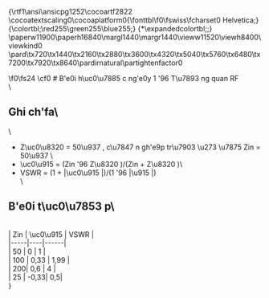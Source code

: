 {\rtf1\ansi\ansicpg1252\cocoartf2822
\cocoatextscaling0\cocoaplatform0{\fonttbl\f0\fswiss\fcharset0 Helvetica;}
{\colortbl;\red255\green255\blue255;}
{\*\expandedcolortbl;;}
\paperw11900\paperh16840\margl1440\margr1440\vieww11520\viewh8400\viewkind0
\pard\tx720\tx1440\tx2160\tx2880\tx3600\tx4320\tx5040\tx5760\tx6480\tx7200\tx7920\tx8640\pardirnatural\partightenfactor0

\f0\fs24 \cf0 # B\'e0i h\uc0\u7885 c ng\'e0y 1 \'96 T\u7893 ng quan RF\
\
## Ghi ch\'fa\
\
- Z\uc0\u8320  = 50\u937 , c\u7847 n gh\'e9p tr\u7903  \u273 \u7875  Zin = 50\u937 \
- \uc0\u915  = (Zin \'96 Z\u8320 )/(Zin + Z\u8320 )\
- VSWR = (1 + |\uc0\u915 |)/(1 \'96 |\u915 |)\
\
## B\'e0i t\uc0\u7853 p\
\
| Zin | \uc0\u915  | VSWR |\
|-----|----|------|\
| 50  | 0  | 1    |\
| 100 | 0,33 | 1,99  |\
| 200| 0,6 | 4 |\
| 25 | -0,33| 0,5|\
}